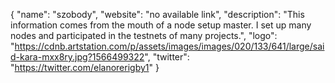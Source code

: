 {
  "name": "szobody",
  "website": "no available link",
  "description": "This information comes from the mouth of a node setup master. I set up many nodes and participated in the testnets of many projects.",
  "logo": "https://cdnb.artstation.com/p/assets/images/images/020/133/641/large/said-kara-mxx8ry.jpg?1566499322",
  "twitter": "https://twitter.com/elanorerigby1"
}
